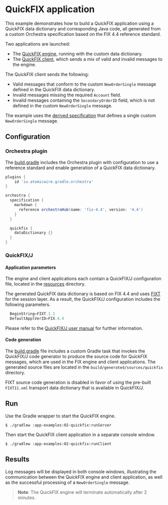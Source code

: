 # QuickFIX application

This example demonstrates how to build a QuickFIX application using a QuickFIX data dictionary and corresponding Java code, all generated from a custom Orchestra specification based on the FIX 4.4 reference standard.

Two applications are launched:
* The [QuickFIX engine](./src/main/java/org/example/orchestra/QuickFixEngineDataDictionaryApp.java), running with the custom data dictionary.
* The [QuickFIX client](./src/main/java/org/example/orchestra/QuickFixClientDataDictionaryApp.java), which sends a mix of valid and invalid messages to the engine.

The QuickFIX client sends the following:
* Valid messages that conform to the custom `NewOrderSingle` message defined in the QuickFIX data dictionary.
* Invalid messages missing the required `Account` field.
* Invalid messages containing the `SecondaryOrderID` field, which is not defined in the custom `NewOrderSingle` message.


The example uses the [derived specification](./orchestra/specification/02-quickfix.md) that defines a single custom `NewOrderSingle` message.

## Configuration

### Orchestra plugin

The [build.gradle](./build.gradle) includes the Orchestra plugin with configuration to use a reference standard and enable generation of a QuickFIX data dictionary.

```groovy
plugins {
    id 'io.atomicwire.gradle.orchestra'
}

orchestra {
  specification {
    markdown {
      reference orchestraHub(name: 'fix-4.4', version: '4.4')
    }
  }

  quickfix {
    dataDictionary {}
  }
}
```

### QuickFIX/J

#### Application parameters

The engine and client applications each contain a QuickFIX/J configuration file, located in the [resources](./src/main/resources) directory.

The generated QuickFIX data dictionary is based on FIX 4.4 and uses [FIXT](https://www.fixtrading.org/family-of-standards/fixt/) for the session layer. As a result, the QuickFIX/J configuration includes the following parameters.


```groovy
  BeginString=FIXT.1.1
  DefaultApplVerID=FIX.4.4
```

Please refer to the [QuickFIX/J user manual](https://www.quickfixj.org/usermanual/2.3.0/usage/configuration.html) for further information.

#### Code generation

The [build.gradle](./build.gradle) file includes a custom Gradle task that invokes the QuickFIX/J code generator to produce the source code for QuickFIX messages, which are used in the FIX engine and client applications. The generated source files are located in the `build/generated/sources/quickfix` directory.

FIXT source code generation is disabled in favor of using the pre-built `FIXT11.xml` transport data dictionary that is available in QuickFIX/J.


## Run

Use the Gradle wrapper to start the QuickFIX engine.

```shell
$ ./gradlew :app-examples:02-quickfix:runServer
```

Then start the QuickFIX client application in a separate console window.

```shell
$ ./gradlew :app-examples:02-quickfix:runClient
```

## Results

Log messages will be displayed in both console windows, illustrating the communication between the QuickFIX engine and client application, as well as the successful processing of a `NewOrderSingle` message.

> **Note**: The QuickFIX engine will terminate automatically after 2 minutes.
